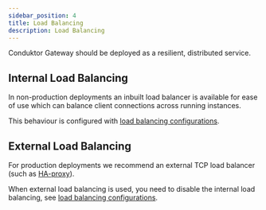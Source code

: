 ```yaml
---
sidebar_position: 4
title: Load Balancing
description: Load Balancing
---
```



Conduktor Gateway should be deployed as a resilient, distributed service.


## Internal Load Balancing

In non-production deployments an inbuilt load balancer is available for ease of use which can balance client connections across running instances. 

This behaviour is configured with [load balancing configurations](./env-variables.md#load-balancing). 


## External Load Balancing

For production deployments we recommend an external TCP load balancer (such as [HA-proxy](https://www.haproxy.org/)).

When external load balancing is used, you need to disable the internal load balancing, see [load balancing configurations](./env-variables.md#load-balancing). 
